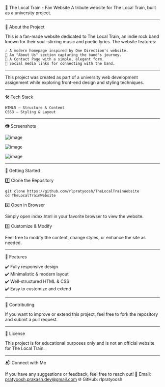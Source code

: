 🎸 The Local Train - Fan Website
A tribute website for The Local Train, built as a university project.

<hr>

📌 About the Project

This is a fan-made website dedicated to The Local Train, an indie rock band known for their soul-stirring music and poetic lyrics. The website features:

    🎶 A modern homepage inspired by One Direction's website.
    📖 An "About Us" section capturing the band's journey.
    🎤 A Contact Page with a simple, elegant form.
    🔗 Social media links for connecting with the band.

<hr>

This project was created as part of a university web development assignment while exploring front-end design and styling techniques.

<hr>

🛠️ Tech Stack

    HTML5 – Structure & Content
    CSS3 – Styling & Layout

<hr>

📷 Screenshots

![image](https://github.com/user-attachments/assets/9b9d8187-c00b-4b2a-84ac-65e393d80f07)

![image](https://github.com/user-attachments/assets/c2583a65-7148-46c9-9228-5c8ba8fba7f9)

![image](https://github.com/user-attachments/assets/c37f124d-d7fb-4a85-a218-067e70742444)


<hr>

🚀 Getting Started

1️⃣ Clone the Repository

```
git clone https://github.com/rlpratyoosh/TheLocalTrainWebsite
cd TheLocalTrainWebsite
```

2️⃣ Open in Browser

Simply open index.html in your favorite browser to view the website.

3️⃣ Customize & Modify

Feel free to modify the content, change styles, or enhance the site as needed.

<hr>

📌 Features

✔️ Fully responsive design <br>
✔️ Minimalistic & modern layout <br>
✔️ Well-structured HTML & CSS <br>
✔️ Easy to customize and extend <br>

<hr>

🤝 Contributing

If you want to improve or extend this project, feel free to fork the repository and submit a pull request.

<hr>

📜 License

This project is for educational purposes only and is not an official website for The Local Train.

<hr>

📬 Connect with Me

If you have any suggestions or feedback, feel free to reach out!
📧 Email: pratyoosh.prakash.dev@gmail.com
🌐 GitHub: rlpratyoosh

